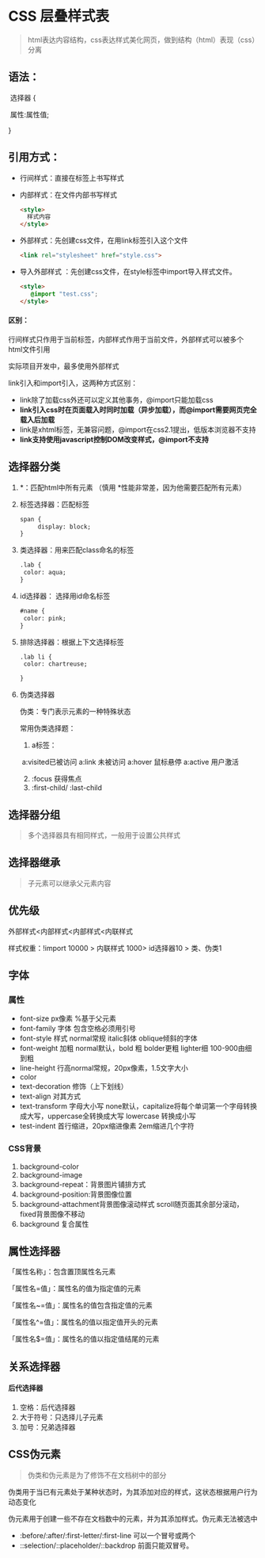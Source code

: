 # CSS 层叠样式表

> html表达内容结构，css表达样式美化网页，做到结构（html）表现（css）分离

## 语法：

​	选择器 {

​		属性:属性值;

}

## 引用方式：

* 行间样式：直接在标签上书写样式

* 内部样式：在文件内部书写样式

  ```html
  <style>
  	样式内容
  </style>
  ```

* 外部样式：先创建css文件，在用link标签引入这个文件

  ```html
  <link rel="stylesheet" href="style.css">
  ```

* 导入外部样式 ：先创建css文件，在style标签中import导入样式文件。

  ```html
  <style>
  	 @import "test.css";
  </style>
  ```

#### 区别：

行间样式只作用于当前标签，内部样式作用于当前文件，外部样式可以被多个html文件引用

实际项目开发中，最多使用外部样式

link引入和import引入，这两种方式区别：

* link除了加载css外还可以定义其他事务，@import只能加载css
* **link引入css时在页面载入时同时加载（异步加载），而@import需要网页完全载入后加载**
* link是xhtml标签，无兼容问题，@import在css2.1提出，低版本浏览器不支持
* **link支持使用javascript控制DOM改变样式，@import不支持**

## 选择器分类

1. *：匹配html中所有元素 （慎用 *性能非常差，因为他需要匹配所有元素）

2. 标签选择器：匹配标签

   ```html
   span {
   		display: block;
   }
   ```

3. 类选择器：用来匹配class命名的标签

   ```html
   .lab {
   	color: aqua;
   }
   ```

   

4. id选择器： 选择用id命名标签

   ```html
   #name {
   	color: pink;
   }
   ```

5. 排除选择器：根据上下文选择标签

   ```html
   .lab li {
   	color: chartreuse;
   
   }
   ```

6. 伪类选择器

   伪类：专门表示元素的一种特殊状态

   常用伪类选择题：

   1. a标签：

   ​		a:visited已被访问 a:link 未被访问 a:hover 鼠标悬停 a:active 用户激活

   	2. :focus 获得焦点
   	2. :first-child/ :last-child 

## 选择器分组

> 多个选择器具有相同样式，一般用于设置公共样式

## 选择器继承

> 子元素可以继承父元素内容

## 优先级

外部样式<内部样式<内部样式<内联样式

样式权重：!import 10000 > 内联样式 1000> id选择器10 > 类、伪类1

## 字体

### 属性

* font-size px像素 %基于父元素
* font-family 字体 包含空格必须用引号
* font-style 样式 normal常规 italic斜体 oblique倾斜的字体
* font-weight 加粗 normal默认，bold 粗 bolder更粗 lighter细 100-900由细到粗
* line-height 行高normal常规，20px像素，1.5文字大小
* color 
* text-decoration 修饰（上下划线）
* text-align 对其方式
* text-transform 字母大小写 none默认，capitalize将每个单词第一个字母转换成大写，uppercase全转换成大写 lowercase 转换成小写
* test-indent 首行缩进，20px缩进像素 2em缩进几个字符

### CSS背景

1. background-color 
2. background-image
3. background-repeat：背景图片铺排方式
4. background-position:背景图像位置
5. background-attachment背景图像滚动样式 scroll随页面其余部分滚动，fixed背景图像不移动
6. background 复合属性

## 属性选择器

「属性名称」：包含置顶属性名元素

「属性名=值」：属性名的值为指定值的元素

「属性名~=值」：属性名的值包含指定值的元素

「属性名^=值」：属性名的值以指定值开头的元素

「属性名$=值」：属性名的值以指定值结尾的元素

## 关系选择器

#### 后代选择器

1. 空格：后代选择器
2. 大于符号：只选择儿子元素
3. 加号：兄弟选择器

## CSS伪元素

> 伪类和伪元素是为了修饰不在文档树中的部分

伪类用于当已有元素处于某种状态时，为其添加对应的样式，这状态根据用户行为动态变化

伪元素用于创建一些不存在文档数中的元素，并为其添加样式。伪元素无法被选中

* :before/:after/:first-letter/:first-line 可以一个冒号或两个
* ::selection/::placeholder/::backdrop 前面只能双冒号。
